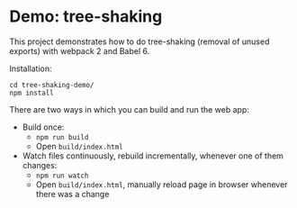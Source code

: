 # Demo: tree-shaking

This project demonstrates how to do tree-shaking (removal of unused exports) with webpack 2 and Babel 6.

Installation:

```
cd tree-shaking-demo/
npm install
```

There are two ways in which you can build and run the web app:

* Build once:
    * `npm run build`
    * Open `build/index.html`
* Watch files continuously, rebuild incrementally, whenever one of them changes:
    * `npm run watch`
    * Open `build/index.html`, manually reload page in browser whenever there was a change
